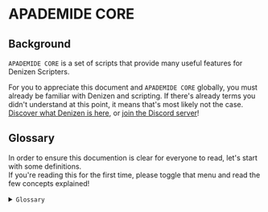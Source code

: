 # APADEMIDE CORE

## Background
`APADEMIDE CORE` is a set of scripts that provide many useful features for Denizen Scripters.

For you to appreciate this document and `APADEMIDE CORE` globally, you must already be familiar with Denizen and scripting.
If there's already terms you didn't understand at this point, it means that's most likely not the case.   
[Discover what Denizen is here](https://guide.denizenscript.com/guides/background/what-is-denizen), or [join the Discord server](https://discord.gg/Q6pZGSR)!

## Glossary
In order to ensure this documention is clear for everyone to read, let's start with some definitions.   
If you're reading this for the first time, please toggle that menu and read the few concepts explained!

<details><summary><code>Glossary</code></summary>
<p>
  
---

### Naming things

Denizen already has its own [ObjectTypes](https://meta.denizenscript.com/Docs/ObjectTypes).
Where applicable, `APADEMIDE CORE` uses it. However, some may differ a little.

<details><summary><code>Differences…</code></summary>

---

Obviously, as `APADEMIDE CORE` is made with and for Denizen scripts, it uses Denizen objects.
However, in order to facilitate the comprehension of what data is required where and to allow some more precise inputs, a few "sub-types" are used.

### Concrete exemple

Denizen uses [maps](https://meta.denizenscript.com/Docs/ObjectTypes/map#maptag). They are everywhere! [Flag structures](https://meta.denizenscript.com/Docs/Languages/flag#flag%20system) are maps, [data scripts](https://meta.denizenscript.com/Docs/Languages/data%20s#data%20script%20containers) are maps, many [mechanisms](https://meta.denizenscript.com/Docs/Languages/data%20script#data%20script%20containers) uses maps, you name it!

To navigate into those maps, query or set data, etc. we use "paths". A path in Denizen is an [ElementTag](https://meta.denizenscript.com/Docs/ObjectTypes/element#elementtag) which contains dots marking a "deeper level in the map". In `APADEMIDE CORE`, `PATH` is one of those sub-types of objects. Some `PROCEDURES` or commands requires a `PATH` input, other `PROCEDURES` allow to manage those `PATH`s, move between the levels, etc.

No worry, tho! It's still an ElementTag at the end of the day! No *real* custom object types mess. 

### Another exemple

We mentionned `PROCEDURES` above. You'll see them in details soon, but know that they're basically Denizen procedures on steroids.

Some `PROCEDURES` require some input data. And those inputs can be of various types, one of them being basically enums. You have a few options available to modify the determination and need to choose one. For that, an `ENUM` sub-type exists.

Again, it's obviously not reinventing the wheel. It mainly consists of `<[LIST_OF_OPTIONS].contains[<[INPUT]>]>`. However, instead of constantly having to repeat the same list of tags and apply the same logic again and again, the `PROCEDURE` uses a simple configuration for the `ENUM` and all the fallbacks, defaults values and NULL inputs are handled accordingly.

</details>

---
  
### Syntax

The same way as Denizen has ObjectTypes, Denizen has [its own syntax](https://meta.denizenscript.com/Docs/Languages/#command%20syntax).
And again, where applicable, `APADEMIDE CORE` uses it.

<details><summary><code>Distinguishing Denizen and APADEMIDE CORE</code></summary>

---
  
As you already discovered, since a few concepts vary slightly from *raw* Denizen, we need to clearly know what we're talking about.

### How to distinguish…

You may already have noticed it, when we mention `APADEMIDE CORE`'s `PROCEDURES`, they're written in uppercase and monospace font, while *raw* Denizen procedures aren't specifically highlighted. That's pretty much it!

When something is directly powered by `APADEMIDE CORE`, it's in `UPPERCASE MONOSPACE`, otherwise it uses no syntax. This way, if we talk about a ListTag it's a Denizen object, but if we talk about an `ENUM`, it's an "`APADEMIDE CORE` object", which is internally a MapTag containing a ListTag of options and data about how to deal with it.

Very simple, right?

</details>
  
---

### `APADEMIDE CORE`

As the name implies, this is the heart of this system.

<details><summary><code>More details…</code></summary>
  
---

Made up of multiple various scripts, `APADEMIDE CORE` provides many utilities and shortcuts that achieve tasks of all kinds.
Since Denizen is already very complete by itself, the main aim is to provide tools that fastens the scripting process.
To allow scripters to use the `CORE` to its full potential, it has been thought for extensivity since the beginning.

In this documentation, `APADEMIDE CORE` will be mentionned by a few aliases. If we talk about the `CORE`, the system or, obviously, `APADEMIDE CORE`, we're talking about that main block.

</details>

---

### `PROCEDURES`

Denizen procedures, but they tried the strange sugar mommy loves.

<details><summary><code>What are those?</code></summary>
  
---

Using procedures can sometimes get annoying. As you progress and add features to your server, you can quickly raise their number and end up dealing with dozens of them.

You have to remember all their script names, you probably had to add prefixes to prevent conflicts, maybe you added information to know if it is used for Locations, EntityTags, etc. So at the end, a basic procedure that gets the entities near a location get called `serverPrefix_location_get_near_entities`.
  
Not only you'll forget the script name by next week (and that'd be longer than me), you'd have to actually *create* the whole procedure too.
You may be confused because, yeah, obviously I'd have to create the procedure…? But it's actually really annoying!

<details><summary><code>Let's see why!</code></summary>
<br/>

```denizenscript
serverPrefix_location_get_near_entities:
    type: procedure
    debug: false
    # You probably want to get a radius in addition to the location
    definitions: LOCATION|RADIUS
    script:
    # First, you have to check if the location is actually provided
    - if !<[LOCATION].exists>:
      - determine ERROR
    # You then want to validate the input is a location and handle wrong inputs
    - define LOCATION <[LOCATION].as[location].if_null[NULL]>
    - if <[LOCATION]> == NULL:
      - determine ERROR
    # Then you want to check wether the input exists
    # If unspecified, a fallback value should work
    - if !<[RADIUS].exists>:
      - define RADIUS 10
    # But if the input exists, you must validate it is a number
    # Otherwise, an input that isn't a number is probably caused by an error
    # in the script so you may want to error instead of using the fallback
    - else if !<[RADIUS].is_decimal>:
      - determine ERROR
    # At this point you're safe with both definitions
    # If the radius isn't set, it is defined with a fallback value
    # If the radius is set wrongly, the proc returned an error
    # so now you've got a valid decimal
    # And the location definition is a valid location too
```

Amazing, right? 9 lines of script, 14 lines if you count the keys at the top.  
And you have… nothing yet! At this point and only at this point you may start to work on the actual logic. So let's do it!

```denizenscript
    - determine <[LOCATION].find_entities.within[<[RADIUS]>]>  
```

And that's it! All the script before to only validate two tags that are used in a single line.
Now imagine if we wanted to add a `<[MATCHER]>` input to get only specific entities.

### `APADEMIDE CORE`'s equivalent

[I'm obviously not saying validating inputs is bullshit](https://guide.denizenscript.com/guides/troubleshooting/common-mistakes.html#don-t-trust-players). The problem is that we're always duplicating the same snippets of code.
We've probably all already tried injecting validator snippets, but we end up having the same problem with long, impossible to remember names. Plus the fact there's often one tweak required that makes the task impossible to inject.

So here's the `APADEMIDE CORE`'s equivalent:

```denizenscript
  # This key is a "namespace".
  # The details of how it works is detailed further in the document, but the most important to remember right now
  # is that you can organize `PROCEDURES` like a map, and access them as with maps.
  location:
    get_near_entities:
      # This is where the input is configured
      input_data:
        # The definition that'll be available with "LOCATION" is of type: location
        # Nothing else is defined, so by default the input is mandatory and must be of the given type
        LOCATION:
          type: location
        # Here, we want a decimal input
        # null: true says that it's okay to let the input empty; not specifiying it won't error
        # fallback: 10 is a, as you could've guessed, a fallback value that's applied if nothing have been inputted
        # null: true without a fallback results in simply not having the definition available
        RADIUS:
          type: decimal
          null: true
          fallback: 10
      script:
        # Here, the only difference with the previous exemple is that the
        # definitions are accessed through the <[DATA]> definitions map
        - determine <[DATA.LOCATION].find_entities.within[<[DATA.RADIUS]>]>
```
 
From 14 lines we get to 11. The number is not impressive, right? But we saved a lot of time because instead of thinking about all possible edge cases for the 20th time, we simply had to write a real quick config data key.

Two other improvements of that are:
1. Input types (here `location` and `decimal`) allow some additionnal internal processing. For exemple, the location input could actually be an EntityTag and the conversion to its location would be automatic. For the decimal, assuming it'd be used with an user input, it'd automatically convert comma-decimals to dot-decimals, making 2,5 work as great as 2.5, and same for .5 or 0.5.
2. The fallback can be different! In a standard procedure, if we injected a task script for validation, we could only have a single fallback for all decimals. Here, each case has its fallback that makes sense!

#### How to use it?
  
Now that we have that configured `PROCEDURE`, here's the syntax to use it:
  
```denizenscript
<map[LOCATION=<player>;RADIUS=5].proc[APADEMIDE].context[LOCATION.GET_NEAR_ENTITIES]>
```
As you can see, it takes two inputs. One is a map with all inputs names and their values, the other is the `PATH` to the procedure.
The order of the inputs doesn't matter and the map is automatically parsed internally, meaning all the following syntaxes are valid:
  
```denizenscript
# Option 1
- define ENTITIES <element[LOCATION.GET_NEAR_ENTITIES].proc[APADEMIDE].context[LOCATION=<player>;RADIUS=5]>

# Option 2
- definemap DATA:
    LOCATION: <player.location>
    RADIUS: ,4
- define ENTITIES <[DATA].proc[APADEMIDE].context[LOCATION.GET_NEAR_ENTITIES]>

# Option 3
- define ENTITIES <proc[APADEMIDE].context[LOCATION.GET_NEAR_ENTITIES|LOCATION=<location[SPAWN]>;RADIUS=5]>
```

`PROCEDURES` that do not require inputs can be used simply with:
```denizenscript
- define CONFIG_MAP <proc[APADEMIDE].context[CONFIG]>
```
Sweet, right?
  
That's it for the main differences between procedures and `PROCEDURES`!
  
</details>  

</details>


</p>
</details>


